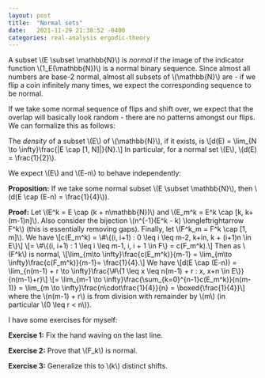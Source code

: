 ```yaml
---
layout: post
title:  "Normal sets"
date:   2021-11-29 21:38:52 -0400
categories: real-analysis ergodic-theory
---
```



A subset \\(E \subset \mathbb{N}\\) is *normal* if the image of the indicator function \\(1_E(\\mathbb{N})\\) is a normal binary sequence. Since almost all numbers are base-2 normal, almost all subsets of \\(\mathbb{N}\\) are - if we flip a coin infinitely many times, we expect the corresponding sequence to be normal.

If we take some normal sequence of flips and shift over, we expect that the overlap will basically look random - there are no patterns amongst our flips. We can formalize this as follows:

The *density* of a subset \\(E\\) of \\(\mathbb{N}\\), if it exists, is \\[d(E) = \lim_{N \to \infty}\frac{\|E \cap [1, N]\|}{N}.\\] In particular, for a normal set \\(E\\), \\(d(E) = \frac{1}{2}\\).

We expect \\(E\\) and \\(E-n\\) to behave independently:

**Proposition:** 
If we take some normal subset \\(E \subset \mathbb{N}\\), then \\(d(E \cap (E-n) = \frac{1}{4}\\)).

**Proof:** Let \\(E^k = E \cap (k + n\mathbb{N})\\) and \\(E_m^k = E^k \cap [k, k+(m-1)n]\\). Also consider the bijection \\(n^{-1}(E^k - k) \longleftrightarrow F^k\\) (this is essentially removing gaps). Finally, let \\(F^k_m = F^k \cap [1, m]\\). We have
\\[c(E_m^k) = \\#\\{(i, i+1) : 0 \leq i \leq m-2, k+in, k + (i+1)n \in E\\}\\]  \\[= \\#\\{(i, i+1) : 1 \leq i \leq m-1, i, i + 1 \in F\\} = c(F_m^k).\\]
Then as \\(F^k\\) is normal, 
\\[\lim_{m\to \infty}\frac{c(E_m^k)}{m-1} = \lim_{m\to \infty}\frac{c(F_m^k)}{m-1}= \frac{1}{4}.\\]
We have
\\[d(E \cap (E-n)) = \lim_{n(m-1) + r \to \infty}\frac{\\#\\{1 \leq x \leq n(m-1) + r : x, x+n \in E\\}}{n(m-1)+r}\\] \\[= \lim_{m-1 \to \infty}\frac{\sum_{k=0}^{n-1}c(E_m^k)}{n(m-1)} = \lim_{m \to \infty}\frac{n\cdot\frac{1}{4}}{n} = \boxed{\frac{1}{4}}\\]
where the \\(n(m-1) + r\\) is from division with remainder by \\(m\\) (in particular \\(0 \leq r < n\\)).

I have some exercises for myself:

**Exercise 1:** Fix the hand waving on the last line.

**Exercise 2:** Prove that \\(F_k\\) is normal.

**Exercise 3:** Generalize this to \\(k\\) distinct shifts.

